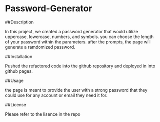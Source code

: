 # Password-Generator

##Description

In this project, we created a password generator that would utilize uppercase, lowercase, numbers, and symbols. you can choose the length of your password within the parameters. after the prompts, the page will generate a ramdomized password.

##Installation

Pushed the refactored code into the github repository and deployed in into github pages.

##Usage

the page is meant to provide the user with a strong password that they could use for any account or email they need it for.

##License

Please refer to the lisence in the repo
